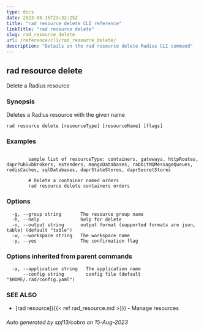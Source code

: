 ```yaml
---
type: docs
date: 2023-08-15T23:32:25Z
title: "rad resource delete CLI reference"
linkTitle: "rad resource delete"
slug: rad_resource_delete
url: /reference/cli/rad_resource_delete/
description: "Details on the rad resource delete Radius CLI command"
---
```

## rad resource delete

Delete a Radius resource

### Synopsis

Deletes a Radius resource with the given name

```
rad resource delete [resourceType] [resourceName] [flags]
```

### Examples

```

		sample list of resourceType: containers, gateways, httpRoutes, daprPubSubBrokers, extenders, mongoDatabases, rabbitMQMessageQueues, redisCaches, sqlDatabases, daprStateStores, daprSecretStores
		
		# Delete a container named orders
		rad resource delete containers orders
```

### Options

```
  -g, --group string       The resource group name
  -h, --help               help for delete
  -o, --output string      output format (supported formats are json, table) (default "table")
  -w, --workspace string   The workspace name
  -y, --yes                The confirmation flag
```

### Options inherited from parent commands

```
  -a, --application string   The application name
      --config string        config file (default "$HOME/.rad/config.yaml")
```

### SEE ALSO

* [rad resource]({{< ref rad_resource.md >}})	 - Manage resources

###### Auto generated by spf13/cobra on 15-Aug-2023
